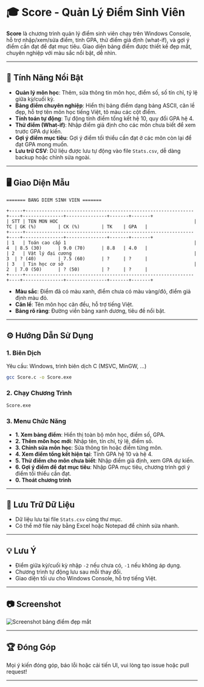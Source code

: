 # 🎓 Score - Quản Lý Điểm Sinh Viên

**Score** là chương trình quản lý điểm sinh viên chạy trên Windows Console, hỗ trợ nhập/xem/sửa điểm, tính GPA, thử điểm giả định (what-if), và gợi ý điểm cần đạt để đạt mục tiêu. Giao diện bảng điểm được thiết kế đẹp mắt, chuyên nghiệp với màu sắc nổi bật, dễ nhìn.

---

## 🚀 Tính Năng Nổi Bật

- **Quản lý môn học**: Thêm, sửa thông tin môn học, điểm số, số tín chỉ, tỷ lệ giữa kỳ/cuối kỳ.
- **Bảng điểm chuyên nghiệp**: Hiển thị bảng điểm dạng bảng ASCII, căn lề đẹp, hỗ trợ tên môn học tiếng Việt, tô màu các cột điểm.
- **Tính toán tự động**: Tự động tính điểm tổng kết hệ 10, quy đổi GPA hệ 4.
- **Thử điểm (What-if)**: Nhập điểm giả định cho các môn chưa biết để xem trước GPA dự kiến.
- **Gợi ý điểm mục tiêu**: Gợi ý điểm tối thiểu cần đạt ở các môn còn lại để đạt GPA mong muốn.
- **Lưu trữ CSV**: Dữ liệu được lưu tự động vào file `Stats.csv`, dễ dàng backup hoặc chỉnh sửa ngoài.

---

## 🖥️ Giao Diện Mẫu

```
======= BANG DIEM SINH VIEN =======

+-----+--------------------------------------------------------------+----+---------------+---------------+-------+-------+
| STT | TEN MON HOC                                                  | TC | GK (%)        | CK (%)        | TK    | GPA   |
+-----+--------------------------------------------------------------+----+---------------+---------------+-------+-------+
| 1   | Toán cao cấp 1                                               | 4  | 8.5 (30)      | 9.0 (70)      | 8.8   | 4.0   |
| 2   | Vật lý đại cương                                             | 3  | ? (40)        | 7.5 (60)      | ?     | ?     |
| 3   | Tin học cơ sở                                                | 2  | 7.0 (50)      | ? (50)        | ?     | ?     |
+-----+--------------------------------------------------------------+----+---------------+---------------+-------+-------+
```
- **Màu sắc**: Điểm đã có màu xanh, điểm chưa có màu vàng/đỏ, điểm giả định màu đỏ.
- **Căn lề**: Tên môn học căn đều, hỗ trợ tiếng Việt.
- **Bảng rõ ràng**: Đường viền bảng xanh dương, tiêu đề nổi bật.

---

## ⚙️ Hướng Dẫn Sử Dụng

### 1. Biên Dịch

Yêu cầu: Windows, trình biên dịch C (MSVC, MinGW, ...)

```sh
gcc Score.c -o Score.exe
```

### 2. Chạy Chương Trình

```sh
Score.exe
```

### 3. Menu Chức Năng

- **1. Xem bảng điểm**: Hiển thị toàn bộ môn học, điểm số, GPA.
- **2. Thêm môn học mới**: Nhập tên, tín chỉ, tỷ lệ, điểm số.
- **3. Chỉnh sửa môn học**: Sửa thông tin hoặc điểm từng môn.
- **4. Xem điểm tổng kết hiện tại**: Tính GPA hệ 10 và hệ 4.
- **5. Thử điểm cho môn chưa biết**: Nhập điểm giả định, xem GPA dự kiến.
- **6. Gợi ý điểm để đạt mục tiêu**: Nhập GPA mục tiêu, chương trình gợi ý điểm tối thiểu cần đạt.
- **0. Thoát chương trình**

---

## 📁 Lưu Trữ Dữ Liệu

- Dữ liệu lưu tại file `Stats.csv` cùng thư mục.
- Có thể mở file này bằng Excel hoặc Notepad để chỉnh sửa nhanh.

---

## 💡 Lưu Ý

- Điểm giữa kỳ/cuối kỳ nhập `-2` nếu chưa có, `-1` nếu không áp dụng.
- Chương trình tự động lưu sau mỗi thay đổi.
- Giao diện tối ưu cho Windows Console, hỗ trợ tiếng Việt.

---

## 📷 Screenshot

![Screenshot bảng điểm đẹp mắt](https://user-images.githubusercontent.com/your-screenshot.png)

---

## 🏆 Đóng Góp

Mọi ý kiến đóng góp, báo lỗi hoặc cải tiến UI, vui lòng tạo issue hoặc pull request!

---
